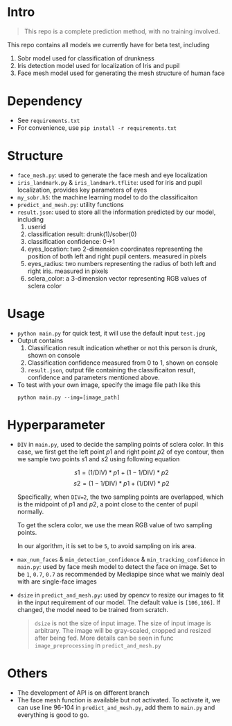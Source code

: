 # Intro

> This repo is a complete prediction method, with no training involved. 

This repo contains all models we currently have for beta test, including 
1. Sobr model used for classification of drunkness
1. Iris detection model used for localization of Iris and pupil
1. Face mesh model used for generating the mesh structure of human face

# Dependency

* See `requirements.txt`
* For convenience, use `pip install -r requirements.txt`

# Structure

* `face_mesh.py`: used to generate the face mesh and eye localization
* `iris_landmark.py` & `iris_landmark.tflite`: used for iris and pupil localization, provides key parameters of eyes
* `my_sobr.h5`: the machine learning model to do the classificaiton
* `predict_and_mesh.py`: utility functions
* `result.json`: used to store all the information predicted by our model, including
    1. userid
    1. classification result: drunk(1)/sober(0)
    1. classification confidence: 0->1
    1. eyes_location: two 2-dimension coordinates representing the position of both left and right pupil centers. measured in pixels
    1. eyes_radius: two numbers representing the radius of both left and right iris. measured in pixels
    1. sclera_color: a 3-dimension vector representing RGB values of sclera color

# Usage

* `python main.py` for quick test, it will use the default input `test.jpg`
* Output contains
    1. Classification result indication whether or not this person is drunk, shown on console
    1. Classification confidence measured from 0 to 1, shown on console
    1. `result.json`, output file containing the classificaiton result, confidence and parameters mentioned above.
* To test with your own image, specify the image file path like this
    ```shell
    python main.py --img=[image_path]
    ```

# Hyperparameter

* `DIV` in `main.py`, used to decide the sampling points of sclera color. In this case, we first get the left point $p1$ and right point $p2$ of eye contour, then we sample two points $s1$ and $s2$ using following equation

    $$s1 = (1/\text{DIV}) * p1 + (1-1/\text{DIV})*p2$$
    $$s2 = (1- 1/\text{DIV}) * p1 + (1/\text{DIV})*p2$$
    
    Specifically, when `DIV=2`, the two sampling points are overlapped, which is the midpoint of $p1$ and $p2$, a point close to the center of pupil normally. 

    To get the sclera color, we use the mean RGB value of two sampling points.

    In our algorithm, it is set to be `5`, to avoid sampling on iris area.

* `max_num_faces` & `min_detection_confidence` & `min_tracking_confidence` in `main.py`: used by face mesh model to detect the face on image. Set to be `1`, `0.7`, `0.7` as recommended by Mediapipe since what we mainly deal with are single-face images
* `dsize` in `predict_and_mesh.py`: used by opencv to resize our images to fit in the input requirement of our model. The default value is `[106,106]`. If changed, the model need to be trained from scratch.
    > `dsize` is not the size of input image. The size of input image is arbitrary. The image will be gray-scaled, cropped and resized after being fed. More details can be seen in func `image_preprocessing` in `predict_and_mesh.py`

# Others

* The development of API is on different branch
* The face mesh function is available but not activated. To activate it, we can use line 96-104 in `predict_and_mesh.py`, add them to `main.py` and everything is good to go.

